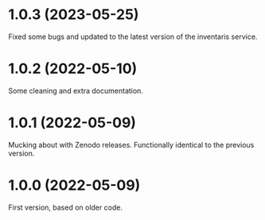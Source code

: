 # 1.0.3 (2023-05-25)

Fixed some bugs and updated to the latest version of the inventaris service.

# 1.0.2 (2022-05-10)

Some cleaning and extra documentation.

# 1.0.1 (2022-05-09)

Mucking about with Zenodo releases. Functionally identical to the previous version.

# 1.0.0 (2022-05-09)

First version, based on older code.

